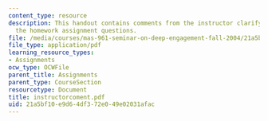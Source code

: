 ```yaml
---
content_type: resource
description: This handout contains comments from the instructor clarifying and elaborating
  the homework assignment questions.
file: /media/courses/mas-961-seminar-on-deep-engagement-fall-2004/21a5bf10e9d64df372e049e02031afac_instructorcoment.pdf
file_type: application/pdf
learning_resource_types:
- Assignments
ocw_type: OCWFile
parent_title: Assignments
parent_type: CourseSection
resourcetype: Document
title: instructorcoment.pdf
uid: 21a5bf10-e9d6-4df3-72e0-49e02031afac
---
```

